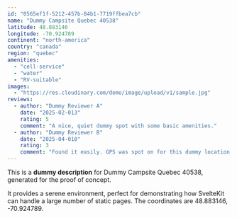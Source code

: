 ```yaml
---
id: "0565ef1f-5212-457b-84b1-7719ffbea7cb"
name: "Dummy Campsite Quebec 40538"
latitude: 48.883146
longitude: -70.924789
continent: "north-america"
country: "canada"
region: "quebec"
amenities:
  - "cell-service"
  - "water"
  - "RV-suitable"
images:
  - "https://res.cloudinary.com/demo/image/upload/v1/sample.jpg"
reviews:
  - author: "Dummy Reviewer A"
    date: "2025-02-013"
    rating: 5
    comment: "A nice, quiet dummy spot with some basic amenities."
  - author: "Dummy Reviewer B"
    date: "2025-04-010"
    rating: 3
    comment: "Found it easily. GPS was spot on for this dummy location."
---
```


This is a **dummy description** for Dummy Campsite Quebec 40538, generated for the proof of concept.

It provides a serene environment, perfect for demonstrating how SvelteKit can handle a large number of static pages. The coordinates are 48.883146, -70.924789.

